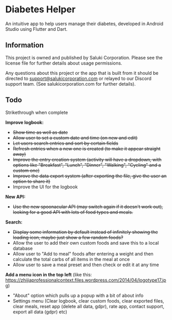 # Diabetes Helper

An intuitive app to help users manage their diabetes, developed in Android Studio using Flutter and Dart.

## Information

This project is owned and published by Saluki Corporation. Please see the license file for further details about usage permissions.

Any questions about this project or the app that is built from it should be directed to support@salukicorporation.com or relayed to our Discord support team. (See salukicorporation.com for further details).

## Todo

Strikethrough when complete


**Improve logbook:**
- <strike>Show time as well as date</strike> 
- <strike> Allow user to set a custom date and time (on new and edit)</strike>
- <strike>Let users search entries and sort by certain fields</strike>
- <strike>Refresh entries when a new one is created (to make it appear straight away)</strike>
- <strike>Improve the entry creation system (activity will have a dropdown, with options like "Breakfast", "Lunch", "Dinner", "Walking", "Cycling" and a custom one)</strike>
- <strike>Improve the data export system (after exporting the file, give the user an option to share it)</strike>
- Improve the UI for the logbook

**New API:**
- <strike>Use the new spoonacular API (may switch again if it doesn't work out), looking for a good API with lots of food types and meals.</strike>

**Search:**
- <strike>Display some information by default instead of infinitely showing the loading icon, maybe just show a few random foods?</strike>
- Allow the user to add their own custom foods and save this to a local database
- Allow user to "Add to meal" foods after entering a weight and then calculate the total carbs of all items in the meal at once
- Allow user to save a meal preset and then check or edit it at any time

**Add a menu icon in the top left** (like this: https://zhijiaprofessionalcontext.files.wordpress.com/2014/04/logotype17.jpg)
- "About" option which pulls up a popup with a bit of about info
- Settings menu (Clear logbook, clear custom foods, clear exported files, clear meals, reset app (delete all data, gdpr), rate app, contact support, export all data (gdpr) etc)
